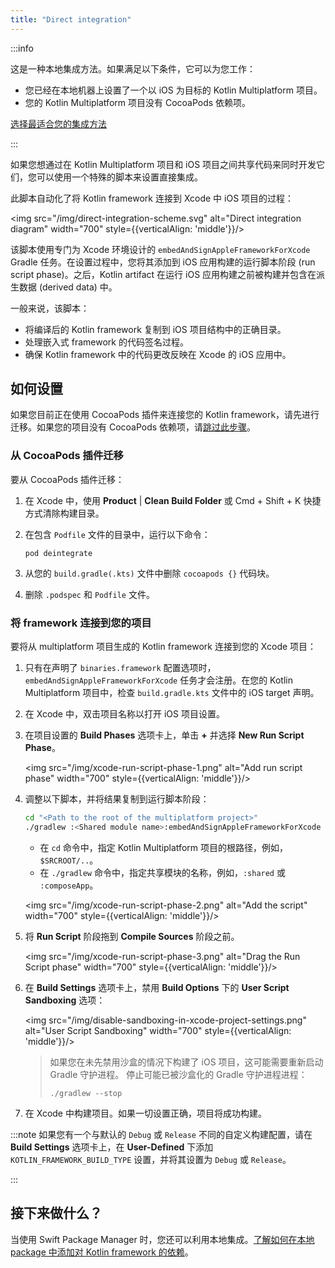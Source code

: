 ```yaml
---
title: "Direct integration"
---
```

:::info

   这是一种本地集成方法。如果满足以下条件，它可以为您工作：<br/>

   * 您已经在本地机器上设置了一个以 iOS 为目标的 Kotlin Multiplatform 项目。
   * 您的 Kotlin Multiplatform 项目没有 CocoaPods 依赖项。<br/>

   [选择最适合您的集成方法](multiplatform-ios-integration-overview.md)

:::

如果您想通过在 Kotlin Multiplatform 项目和 iOS 项目之间共享代码来同时开发它们，您可以使用一个特殊的脚本来设置直接集成。

此脚本自动化了将 Kotlin framework 连接到 Xcode 中 iOS 项目的过程：

<img src="/img/direct-integration-scheme.svg" alt="Direct integration diagram" width="700" style={{verticalAlign: 'middle'}}/>

该脚本使用专门为 Xcode 环境设计的 `embedAndSignAppleFrameworkForXcode` Gradle 任务。在设置过程中，您将其添加到 iOS 应用构建的运行脚本阶段 (run script phase)。之后，Kotlin artifact 在运行 iOS 应用构建之前被构建并包含在派生数据 (derived data) 中。

一般来说，该脚本：

* 将编译后的 Kotlin framework 复制到 iOS 项目结构中的正确目录。
* 处理嵌入式 framework 的代码签名过程。
* 确保 Kotlin framework 中的代码更改反映在 Xcode 的 iOS 应用中。

## 如何设置

如果您目前正在使用 CocoaPods 插件来连接您的 Kotlin framework，请先进行迁移。如果您的项目没有 CocoaPods 依赖项，请[跳过此步骤](#connect-the-framework-to-your-project)。

### 从 CocoaPods 插件迁移

要从 CocoaPods 插件迁移：

1. 在 Xcode 中，使用 **Product** | **Clean Build Folder** 或 <shortcut>Cmd + Shift + K</shortcut> 快捷方式清除构建目录。
2. 在包含 `Podfile` 文件的目录中，运行以下命令：

    ```none
   pod deintegrate
   ```

3. 从您的 `build.gradle(.kts)` 文件中删除 `cocoapods {}` 代码块。
4. 删除 `.podspec` 和 `Podfile` 文件。

### 将 framework 连接到您的项目

要将从 multiplatform 项目生成的 Kotlin framework 连接到您的 Xcode 项目：

1. 只有在声明了 `binaries.framework` 配置选项时，`embedAndSignAppleFrameworkForXcode` 任务才会注册。在您的 Kotlin Multiplatform 项目中，检查 `build.gradle.kts` 文件中的 iOS target 声明。
2. 在 Xcode 中，双击项目名称以打开 iOS 项目设置。
3. 在项目设置的 **Build Phases** 选项卡上，单击 **+** 并选择 **New Run Script Phase**。

   <img src="/img/xcode-run-script-phase-1.png" alt="Add run script phase" width="700" style={{verticalAlign: 'middle'}}/>

4. 调整以下脚本，并将结果复制到运行脚本阶段：

   ```bash
   cd "<Path to the root of the multiplatform project>"
   ./gradlew :<Shared module name>:embedAndSignAppleFrameworkForXcode 
   ```

   * 在 `cd` 命令中，指定 Kotlin Multiplatform 项目的根路径，例如，`$SRCROOT/..`。
   * 在 `./gradlew` 命令中，指定共享模块的名称，例如，`:shared` 或 `:composeApp`。

   <img src="/img/xcode-run-script-phase-2.png" alt="Add the script" width="700" style={{verticalAlign: 'middle'}}/>

5. 将 **Run Script** 阶段拖到 **Compile Sources** 阶段之前。

   <img src="/img/xcode-run-script-phase-3.png" alt="Drag the Run Script phase" width="700" style={{verticalAlign: 'middle'}}/>

6. 在 **Build Settings** 选项卡上，禁用 **Build Options** 下的 **User Script Sandboxing** 选项：

   <img src="/img/disable-sandboxing-in-xcode-project-settings.png" alt="User Script Sandboxing" width="700" style={{verticalAlign: 'middle'}}/>

   > 如果您在未先禁用沙盒的情况下构建了 iOS 项目，这可能需要重新启动 Gradle 守护进程。
   > 停止可能已被沙盒化的 Gradle 守护进程进程：
   > ```shell
   > ./gradlew --stop
   > ```
   >
   > 

7. 在 Xcode 中构建项目。如果一切设置正确，项目将成功构建。

:::note
如果您有一个与默认的 `Debug` 或 `Release` 不同的自定义构建配置，请在 **Build Settings**
选项卡上，在 **User-Defined** 下添加 `KOTLIN_FRAMEWORK_BUILD_TYPE` 设置，并将其设置为 `Debug` 或 `Release`。

:::

## 接下来做什么？

当使用 Swift Package Manager 时，您还可以利用本地集成。[了解如何在本地 package 中添加对 Kotlin framework 的依赖](multiplatform-spm-local-integration.md)。